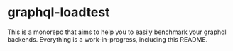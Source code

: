 # graphql-loadtest

This is a monorepo that aims to help you to easily benchmark your graphql backends. Everything is a work-in-progress, including this README.
